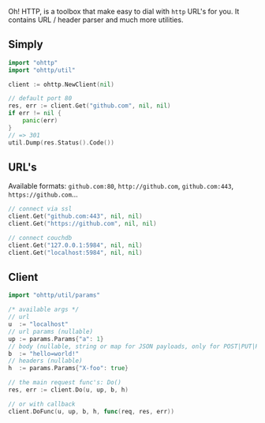 Oh! HTTP, is a toolbox that make easy to dial with `http` URL's for you. It contains URL / header parser and much more utilities.

## Simply

```go
import "ohttp"
import "ohttp/util"

client := ohttp.NewClient(nil)

// default port 80
res, err := client.Get("github.com", nil, nil)
if err != nil {
    panic(err)
}
// => 301
util.Dump(res.Status().Code())
```

## URL's

Available formats: `github.com:80`, `http://github.com`, `github.com:443`, `https://github.com`...
```go
// connect via ssl
client.Get("github.com:443", nil, nil)
client.Get("https://github.com", nil, nil)

// connect couchdb
client.Get("127.0.0.1:5984", nil, nil)
client.Get("localhost:5984", nil, nil)
```

## Client

```go
import "ohttp/util/params"

/* available args */
// url
u  := "localhost"
// url params (nullable)
up := params.Params{"a": 1}
// body (nullable, string or map for JSON payloads, only for POST|PUT|PATCH)
b  := "hello=world!"
// headers (nullable)
h  := params.Params{"X-foo": true}

// the main request func's: Do()
res, err := client.Do(u, up, b, h)

// or with callback
client.DoFunc(u, up, b, h, func(req, res, err))
```
